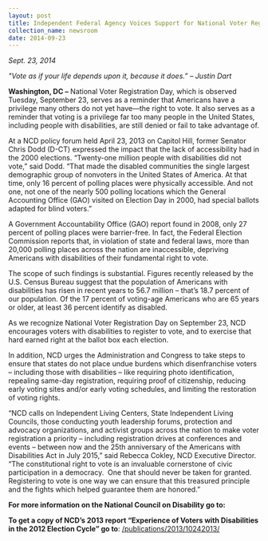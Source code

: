 ```yaml
---
layout: post
title: Independent Federal Agency Voices Support for National Voter Registration Day
collection_name: newsroom
date: 2014-09-23
---
```

*S﻿ept. 23, 2014*

*"Vote as if your life depends upon it, because it does.” – Justin Dart*

**Washington, DC –** National Voter Registration Day, which is observed Tuesday, September 23, serves as a reminder that Americans have a privilege many others do not yet have—the right to vote. It also serves as a reminder that voting is a privilege far too many people in the United States, including people with disabilities, are still denied or fail to take advantage of.

At a NCD policy forum held April 23, 2013 on Capitol Hill, former Senator Chris Dodd (D-CT) expressed the impact that the lack of accessibility had in the 2000 elections. “Twenty-one million people with disabilities did not vote,” said Dodd. “That made the disabled communities the single largest demographic group of nonvoters in the United States of America. At that time, only 16 percent of polling places were physically accessible. And not one, not one of the nearly 500 polling locations which the General Accounting Office (GAO) visited on Election Day in 2000, had special ballots adapted for blind voters.”

A Government Accountability Office (GAO) report found in 2008, only 27 percent of polling places were barrier-free. In fact, the Federal Election Commission reports that, in violation of state and federal laws, more than 20,000 polling places across the nation are inaccessible, depriving Americans with disabilities of their fundamental right to vote.

The scope of such findings is substantial. Figures recently released by the U.S. Census Bureau suggest that the population of Americans with disabilities has risen in recent years to 56.7 million – that’s 18.7 percent of our population. Of the 17 percent of voting-age Americans who are 65 years or older, at least 36 percent identify as disabled.

As we recognize National Voter Registration Day on September 23, NCD encourages voters with disabilities to register to vote, and to exercise that hard earned right at the ballot box each election.

In addition, NCD urges the Administration and Congress to take steps to ensure that states do not place undue burdens which disenfranchise voters – including those with disabilities – like requiring photo identification, repealing same-day registration, requiring proof of citizenship, reducing early voting sites and/or early voting schedules, and limiting the restoration of voting rights.

“NCD calls on Independent Living Centers, State Independent Living Councils, those conducting youth leadership forums, protection and advocacy organizations, and activist groups across the nation to make voter registration a priority – including registration drives at conferences and events – between now and the 25th anniversary of the Americans with Disabilities Act in July 2015,” said Rebecca Cokley, NCD Executive Director. “The constitutional right to vote is an invaluable cornerstone of civic participation in a democracy.  One that should never be taken for granted. Registering to vote is one way we can ensure that this treasured principle and the fights which helped guarantee them are honored.”

**For more information on the National Council on Disability go to:** [](https://www.ncd.gov/)

**To get a copy of NCD’s 2013 report “Experience of Voters with Disabilities in the 2012 Election Cycle” go to**: [/publications/2013/10242013/](https://www.ncd.gov/publications/2013/10242013/)

<!--EndFragment-->